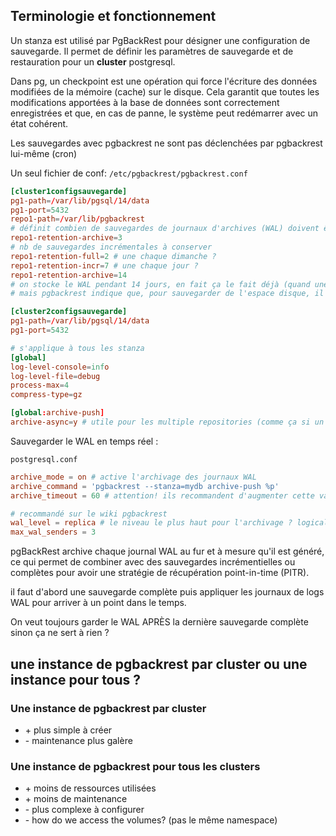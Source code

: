 ## Terminologie et fonctionnement

Un stanza est utilisé par PgBackRest pour désigner une configuration de sauvegarde. Il permet de définir les paramètres de sauvegarde et de restauration pour un **cluster** postgresql.

Dans pg, un checkpoint est une opération qui force l'écriture des données modifiées de la mémoire (cache) sur le disque. Cela garantit que toutes les modifications apportées à la base de données sont correctement enregistrées et que, en cas de panne, le système peut redémarrer avec un état cohérent.

Les sauvegardes avec pgbackrest ne sont pas déclenchées par pgbackrest lui-même (cron)

Un seul fichier de conf:
`/etc/pgbackrest/pgbackrest.conf`
```conf
[cluster1configsauvegarde]
pg1-path=/var/lib/pgsql/14/data
pg1-port=5432
repo1-path=/var/lib/pgbackrest
# définit combien de sauvegardes de journaux d'archives (WAL) doivent être conservées. Ceci est essentiel pour la restauration point-in-time (PITR).
repo1-retention-archive=3
# nb de sauvegardes incrémentales à conserver
repo1-retention-full=2 # une chaque dimanche ?
repo1-retention-incr=7 # une chaque jour ?
repo1-retention-archive=14
# on stocke le WAL pendant 14 jours, en fait ça le fait déjà (quand une sauvegarde complète expire, alors le WAL associé expire aussi, jusqu'à la prochaine sauvegarde complète disponible - ici chaque backup complète expire toutes les 2 semaines donc le WAL associé est déjà gardé pendant 14 jours)
# mais pgbackrest indique que, pour sauvegarder de l'espace disque, il est possible de réduire la sauvegarde du WAL à 7 jours par ex.

[cluster2configsauvegarde]
pg1-path=/var/lib/pgsql/14/data
pg1-port=5432

# s'applique à tous les stanza
[global]
log-level-console=info
log-level-file=debug
process-max=4
compress-type=gz

[global:archive-push]
archive-async=y # utile pour les multiple repositories (comme ça si un repo fail, le WAL peut être envoyé aux autres quand même)
```

Sauvegarder le WAL en temps réel :

`postgresql.conf`
```conf
archive_mode = on # active l'archivage des journaux WAL
archive_command = 'pgbackrest --stanza=mydb archive-push %p'
archive_timeout = 60 # attention! ils recommandent d'augmenter cette valeur si l'archivage prend plus de 60s (valeur par défaut)

# recommandé sur le wiki pgbackrest
wal_level = replica # le niveau le plus haut pour l'archivage ? logical, minimal sinon
max_wal_senders = 3
```

pgBackRest archive chaque journal WAL au fur et à mesure qu'il est généré, ce qui permet de combiner avec des sauvegardes incrémentielles ou complètes pour avoir une stratégie de récupération point-in-time (PITR).

il faut d'abord une sauvegarde complète puis appliquer les journaux de logs WAL pour arriver à un point dans le temps.

On veut toujours garder le WAL APRÈS la dernière sauvegarde complète sinon ça ne sert à rien ?

## une instance de pgbackrest par cluster ou une instance pour tous ?

### Une instance de pgbackrest par cluster

- \+ plus simple à créer
- \- maintenance plus galère

### Une instance de pgbackrest pour tous les clusters

- \+ moins de ressources utilisées
- \+ moins de maintenance
- \- plus complexe à configurer
- \- how do we access the volumes? (pas le même namespace)
